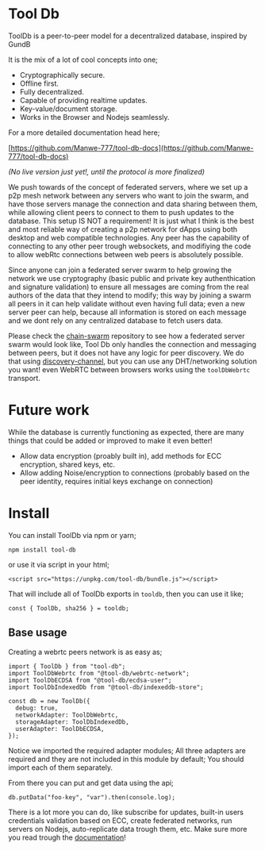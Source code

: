 # Tool Db

ToolDb is a peer-to-peer model for a decentralized database, inspired by GundB


It is the mix of a lot of cool concepts into one;
- Cryptographically secure.
- Offline first.
- Fully decentralized.
- Capable of providing realtime updates.
- Key-value/document storage.
- Works in the Browser and Nodejs seamlessly.

For a more detailed documentation head here;

[https://github.com/Manwe-777/tool-db-docs](https://github.com/Manwe-777/tool-db-docs)

_(No live version just yet!, until the protocol is more finalized)_

We push towards of the concept of federated servers, where we set up a p2p mesh network between any servers who want to join the swarm, and have those servers manage the connection and data sharing between them, while allowing client peers to connect to them to push updates to the database.
This setup IS NOT a requirement! It is just what I think is the best and most reliable way of creating a p2p network for dApps using both desktop and web compatible technologies. Any peer has the capability of connecting to any other peer trough websockets, and modifiying the code to allow webRtc connections between web peers is absolutely possible.

Since anyone can join a federated server swarm to help growing the network we use cryptography (basic public and private key authenthication and signature validation) to ensure all messages are coming from the real authors of the data that they intend to modify; this way by joining a swarm all peers in it can help validate without even having full data; even a new server peer can help, because all information is stored on each message and we dont rely on any centralized database to fetch users data.

Please check the [chain-swarm](https://github.com/Manwe-777/chain-swarm) repository to see how a federated server swarm would look like, Tool Db only handles the connection and messaging between peers, but it does not have any logic for peer discovery.
We do that using [discovery-channel](https://www.npmjs.com/package/discovery-channel), but you can use any DHT/networking solution you want! even WebRTC between browsers works using the `toolDbWebrtc` transport.

# Future work

While the database is currently functioning as expected, there are many things that could be added or improved to make it even better!

- Allow data encryption (proably built in), add methods for ECC encryption, shared keys, etc.
- Allow adding Noise/encryption to connections (probably based on the peer identity, requires initial keys exchange on connection)

# Install

You can install ToolDb via npm or yarn;

```
npm install tool-db
```

or use it via script in your html;

```
<script src="https://unpkg.com/tool-db/bundle.js"></script>
```

That will include all of ToolDb exports in `tooldb`, then you can use it like;

```
const { ToolDb, sha256 } = tooldb;
```

## Base usage

Creating a webrtc peers network is as easy as;

```
import { ToolDb } from "tool-db";
import ToolDbWebrtc from "@tool-db/webrtc-network";
import ToolDbECDSA from "@tool-db/ecdsa-user";
import ToolDbIndexedDb from "@tool-db/indexeddb-store";

const db = new ToolDb({
  debug: true,
  networkAdapter: ToolDbWebrtc,
  storageAdapter: ToolDbIndexedDb,
  userAdapter: ToolDbECDSA,
});
```

Notice we imported the required adapter modules; All three adapters are required and they are not included in this module by default; You should import each of them separately.


From there you can put and get data using the api;

```
db.putData("foo-key", "var").then(console.log);
```

There is a lot more you can do, like subscribe for updates, built-in users credentials validation based on ECC, create federated networks, run servers on Nodejs, auto-replicate data trough them, etc. Make sure more you read trough the [documentation](https://github.com/Manwe-777/tool-db-docs)!
